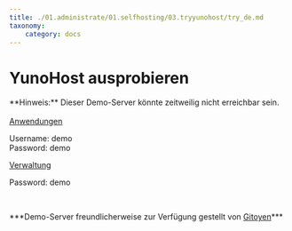 ```yaml
---
title: ./01.administrate/01.selfhosting/03.tryyunohost/try_de.md
taxonomy:
    category: docs
---
```

# YunoHost ausprobieren

<div class="alert alert-warning" markdown="1">
**Hinweis:** Dieser Demo-Server könnte zeitweilig nicht erreichbar sein.
<br>

</div>

<br>

  <div class="row text-center">
    <div class="col-md-6">
      <a href="https://demo.yunohost.org/" target="_blank" class="btn btn-success btn-lg"><span class="glyphicon glyphicon-user"></span> Anwendungen</a>
      <p class="text-muted">Username: demo<br>Password: demo</p>
    </div>
    <div class="col-md-5">
      <a href="https://demo.yunohost.org/yunohost/admin" target="_blank" class="btn btn-primary btn-lg"><span class="glyphicon glyphicon-lock"></span> Verwaltung</a>
      <p class="text-muted">Password: demo</p>
    </div>
  </div>

<br>

<p class="text-center" markdown="1">
***Demo-Server freundlicherweise zur Verfügung gestellt von    
<a href="https://www.gitoyen.net" target="_blank">Gitoyen</a>***
</p>
